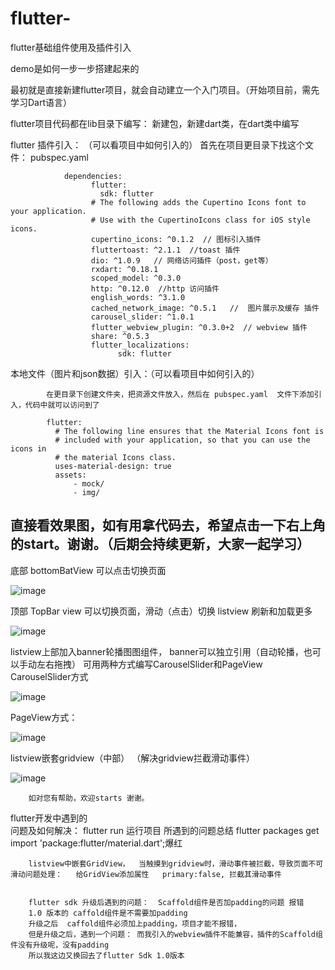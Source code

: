 # flutter-
flutter基础组件使用及插件引入
		
demo是如何一步一步搭建起来的


最初就是直接新建flutter项目，就会自动建立一个入门项目。（开始项目前，需先学习Dart语言）

flutter项目代码都在lib目录下编写：
			新建包，新建dart类，在dart类中编写

flutter 插件引入： （可以看项目中如何引入的）
			首先在项目更目录下找这个文件： pubspec.yaml
			
				dependencies:
					  flutter:
						sdk: flutter
					  # The following adds the Cupertino Icons font to your application.
					  # Use with the CupertinoIcons class for iOS style icons.
					  cupertino_icons: ^0.1.2  // 图标引入插件
					  fluttertoast: ^2.1.1  //toast 插件
					  dio: ^1.0.9   // 网络访问插件（post，get等）
					  rxdart: ^0.18.1  
					  scoped_model: ^0.3.0
					  http: ^0.12.0  //http 访问插件
					  english_words: ^3.1.0
					  cached_network_image: ^0.5.1   //  图片展示及缓存 插件
					  carousel_slider: ^1.0.1
					  flutter_webview_plugin: ^0.3.0+2  // webview 插件
					  share: ^0.5.3 
					  flutter_localizations:
							sdk: flutter	
							
本地文件（图片和json数据）引入：（可以看项目中如何引入的）

			在更目录下创建文件夹，把资源文件放入，然后在 pubspec.yaml  文件下添加引入，代码中就可以访问到了
			
			flutter:
			  # The following line ensures that the Material Icons font is
			  # included with your application, so that you can use the icons in
			  # the material Icons class.
			  uses-material-design: true
			  assets:
				  - mock/
				  - img/
				  
				  
				  
## 直接看效果图，如有用拿代码去，希望点击一下右上角的start。谢谢。（后期会持续更新，大家一起学习）				  
				  
底部	bottomBatView 可以点击切换页面
		
![image](https://github.com/1136346879/flutter-/blob/master/gifStorage/Bottomtabbar.gif)	

顶部 TopBar view 可以切换页面，滑动（点击）切换  listview 刷新和加载更多

![image](https://github.com/1136346879/flutter-/blob/master/gifStorage/TOpBar_listview_refresh_loadmore.gif)

listview上部加入banner轮播图图组件，
banner可以独立引用（自动轮播，也可以手动左右拖拽）
可用两种方式编写CarouselSlider和PageView
CarouselSlider方式

![image](https://github.com/1136346879/flutter-/blob/master/gifStorage/banner_CarouselSlider.gif)

PageView方式：

![image](https://github.com/1136346879/flutter-/blob/master/gifStorage/banner_list.gif)

listview嵌套gridview（中部） （解决gridview拦截滑动事件）

![image](https://github.com/1136346879/flutter-/blob/master/gifStorage/listview+gridView.gif)
		
		
		如对您有帮助，欢迎starts 谢谢。
		
		
flutter开发中遇到的		
		问题及如何解决：
		flutter run  运行项目  所遇到的问题总结
		flutter packages get    import 'package:flutter/material.dart';爆红

		listview中嵌套GridView，  当触摸到gridview时，滑动事件被拦截，导致页面不可滑动问题处理：   给GridView添加属性   primary:false, 拦截其滑动事件


		flutter sdk 升级后遇到的问题：  Scaffold组件是否加padding的问题 报错
		1.0 版本的 caffold组件是不需要加padding
		升级之后  caffold组件必须加上padding，项目才能不报错，
		但是升级之后，遇到一个问题： 而我引入的webview插件不能兼容，插件的Scaffold组件没有升级呢，没有padding
		所以我这边又换回去了flutter Sdk 1.0版本
